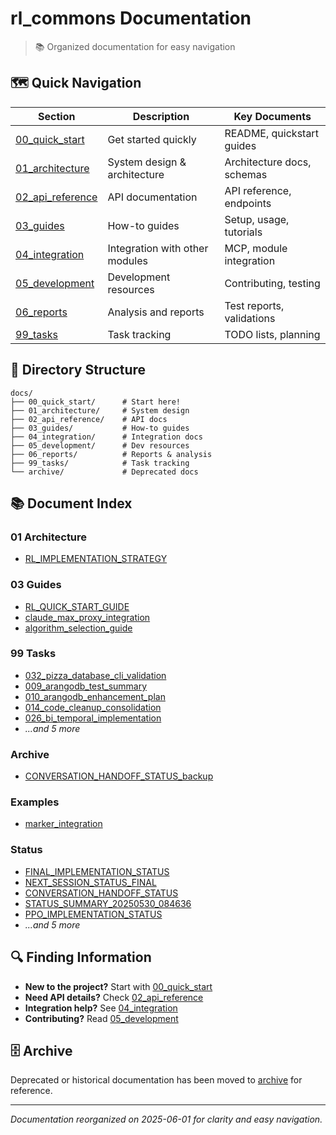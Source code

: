 # rl_commons Documentation

> 📚 Organized documentation for easy navigation

## 🗺️ Quick Navigation

| Section | Description | Key Documents |
|---------|-------------|---------------|
| [00_quick_start](./00_quick_start/) | Get started quickly | README, quickstart guides |
| [01_architecture](./01_architecture/) | System design & architecture | Architecture docs, schemas |
| [02_api_reference](./02_api_reference/) | API documentation | API reference, endpoints |
| [03_guides](./03_guides/) | How-to guides | Setup, usage, tutorials |
| [04_integration](./04_integration/) | Integration with other modules | MCP, module integration |
| [05_development](./05_development/) | Development resources | Contributing, testing |
| [06_reports](./06_reports/) | Analysis and reports | Test reports, validations |
| [99_tasks](./99_tasks/) | Task tracking | TODO lists, planning |

## 📁 Directory Structure

```
docs/
├── 00_quick_start/      # Start here!
├── 01_architecture/     # System design
├── 02_api_reference/    # API docs
├── 03_guides/           # How-to guides
├── 04_integration/      # Integration docs
├── 05_development/      # Dev resources
├── 06_reports/          # Reports & analysis
├── 99_tasks/            # Task tracking
└── archive/             # Deprecated docs
```

## 📚 Document Index

### 01 Architecture
- [RL_IMPLEMENTATION_STRATEGY](./01_architecture/design/RL_IMPLEMENTATION_STRATEGY.md)

### 03 Guides
- [RL_QUICK_START_GUIDE](./03_guides/guides/RL_QUICK_START_GUIDE.md)
- [claude_max_proxy_integration](./03_guides/guides/claude_max_proxy_integration.md)
- [algorithm_selection_guide](./03_guides/guides/algorithm_selection_guide.md)

### 99 Tasks
- [032_pizza_database_cli_validation](./99_tasks/tasks/032_pizza_database_cli_validation.md)
- [009_arangodb_test_summary](./99_tasks/tasks/009_arangodb_test_summary.md)
- [010_arangodb_enhancement_plan](./99_tasks/tasks/010_arangodb_enhancement_plan.md)
- [014_code_cleanup_consolidation](./99_tasks/tasks/014_code_cleanup_consolidation.md)
- [026_bi_temporal_implementation](./99_tasks/tasks/026_bi_temporal_implementation.md)
- *...and 5 more*

### Archive
- [CONVERSATION_HANDOFF_STATUS_backup](./archive/old_versions/CONVERSATION_HANDOFF_STATUS_backup.md)

### Examples
- [marker_integration](./examples/marker_integration.md)

### Status
- [FINAL_IMPLEMENTATION_STATUS](./status/FINAL_IMPLEMENTATION_STATUS.md)
- [NEXT_SESSION_STATUS_FINAL](./status/NEXT_SESSION_STATUS_FINAL.md)
- [CONVERSATION_HANDOFF_STATUS](./status/CONVERSATION_HANDOFF_STATUS.md)
- [STATUS_SUMMARY_20250530_084636](./status/STATUS_SUMMARY_20250530_084636.md)
- [PPO_IMPLEMENTATION_STATUS](./status/PPO_IMPLEMENTATION_STATUS.md)
- *...and 5 more*

## 🔍 Finding Information

- **New to the project?** Start with [00_quick_start](./00_quick_start/)
- **Need API details?** Check [02_api_reference](./02_api_reference/)
- **Integration help?** See [04_integration](./04_integration/)
- **Contributing?** Read [05_development](./05_development/)

## 🗄️ Archive

Deprecated or historical documentation has been moved to [archive](./archive/) for reference.

---

*Documentation reorganized on 2025-06-01 for clarity and easy navigation.*
